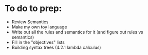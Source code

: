 # To do to prep:
* Review Semantics
* Make my own toy language
* Write out all the rules and semantics for it (and figure out rules vs semantics)
* Fill in the "objectives" lists
* Building syntax trees (4.2.1 lambda calculus)

